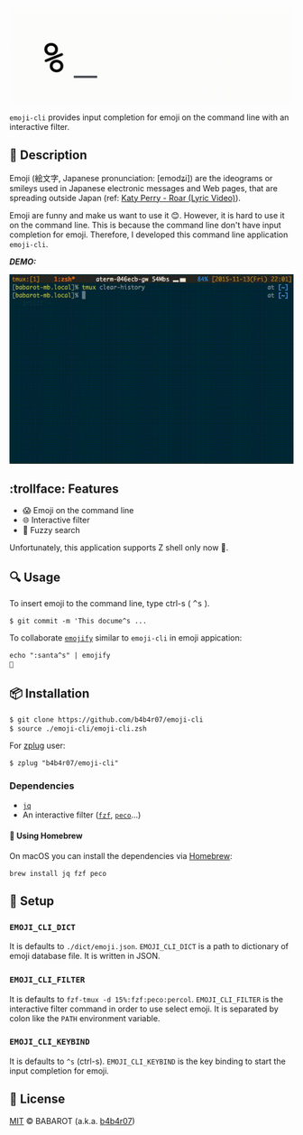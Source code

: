 [![](https://raw.githubusercontent.com/b4b4r07/screenshots/master/emoji-cli/logo.gif)][top]

[top]: https://github.com/b4b4r07/emoji-cli

`emoji-cli` provides input completion for emoji on the command line with an interactive filter.

## :memo: Description

Emoji (絵文字, Japanese pronunciation: [emodʑi]) are the ideograms or smileys used in Japanese electronic messages and Web pages, that are spreading outside Japan (ref: [Katy Perry - Roar (Lyric Video)](https://www.youtube.com/watch?v=e9SeJIgWRPk)).

Emoji are funny and make us want to use it :blush:. However, it is hard to use it on the command line. This is because the command line don't have input completion for emoji. Therefore, I developed this command line application `emoji-cli`.

***DEMO:***

[![](https://raw.githubusercontent.com/b4b4r07/screenshots/master/emoji-cli/demo.gif)][top]

## :trollface: Features

- :scream: Emoji on the command line
- :globe_with_meridians: Interactive filter
- :mag_right: Fuzzy search

Unfortunately, this application supports Z shell only now :bow:.

## :mag: Usage

To insert emoji to the command line, type ctrl-s ( <kbd>^s</kbd> ).

```console
$ git commit -m 'This docume^s ...
```

To collaborate [`emojify`](https://github.com/mrowa44/emojify) similar to `emoji-cli` in emoji appication:

```console
echo ":santa^s" | emojify
🎅
```

## :package: Installation

```console
$ git clone https://github.com/b4b4r07/emoji-cli
$ source ./emoji-cli/emoji-cli.zsh
```

For [zplug](https://github.com/b4b4r07/zplug) user:

```console
$ zplug "b4b4r07/emoji-cli"
```

### Dependencies

- [`jq`](https://stedolan.github.io/jq/)
- An interactive filter ([`fzf`](https://github.com/junegunn/fzf), [`peco`](https://github.com/peco/peco)...)

#### :beer: Using Homebrew
On macOS you can install the dependencies via [Homebrew](http://brew.sh/):

```
brew install jq fzf peco
```

## :wrench: Setup

### `EMOJI_CLI_DICT`

It is defaults to `./dict/emoji.json`. `EMOJI_CLI_DICT` is a path to dictionary of emoji database file. It is written in JSON.

### `EMOJI_CLI_FILTER`

It is defaults to `fzf-tmux -d 15%:fzf:peco:percol`. `EMOJI_CLI_FILTER` is the interactive filter command in order to use select emoji. It is separated by colon like the `PATH` environment variable.

### `EMOJI_CLI_KEYBIND`

It is defaults to `^s` (ctrl-s). `EMOJI_CLI_KEYBIND` is the key binding to start the input completion for emoji.

## :ticket: License

[MIT](http://b4b4r07.mit-license.org) © BABAROT (a.k.a. [b4b4r07](https://github.com/b4b4r07))
